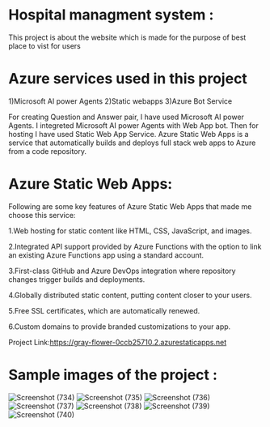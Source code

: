 # Hospital managment system :

This project is about the website which is made for the purpose of best place to vist for users


# Azure services used in this project

1)Microsoft AI power Agents 2)Static webapps 3)Azure Bot Service

For creating Question and Answer pair, I have used Microsoft AI power Agents. I integreted Microsoft AI power Agents with Web App bot. Then for hosting I have used Static Web App Service. Azure Static Web Apps is a service that automatically builds and deploys full stack web apps to Azure from a code repository.

# Azure Static Web Apps: 

Following are some key features of Azure Static Web Apps that made me choose this service:

1.Web hosting for static content like HTML, CSS, JavaScript, and images.

2.Integrated API support provided by Azure Functions with the option to link an existing Azure Functions app using a standard account.

3.First-class GitHub and Azure DevOps integration where repository changes trigger builds and deployments.

4.Globally distributed static content, putting content closer to your users.

5.Free SSL certificates, which are automatically renewed.

6.Custom domains to provide branded customizations to your app.

Project Link:https://gray-flower-0ccb25710.2.azurestaticapps.net

# Sample images of the project :
![Screenshot (734)](https://user-images.githubusercontent.com/122869346/227716590-4fd4362d-ebda-4698-bb4d-4889039436a1.png)
![Screenshot (735)](https://user-images.githubusercontent.com/122869346/227716595-f7457c16-4069-4b0b-a75d-c1d0c8345479.png)
![Screenshot (736)](https://user-images.githubusercontent.com/122869346/227716596-491c9416-a48b-46a9-b30b-454e5033eb6f.png)
![Screenshot (737)](https://user-images.githubusercontent.com/122869346/227716598-8f7041c8-377b-4e43-8da4-f48710edc780.png)
![Screenshot (738)](https://user-images.githubusercontent.com/122869346/227716600-2e977087-9ecd-4661-a746-bec043ea6ada.png)
![Screenshot (739)](https://user-images.githubusercontent.com/122869346/227716602-34e04324-22e2-45d6-a4f2-1052ee9c3d37.png)
![Screenshot (740)](https://user-images.githubusercontent.com/122869346/227716604-7bcdaef2-b184-47ed-b32a-3657325e08af.png)
